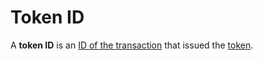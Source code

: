 # Token ID

A **token ID** is an [ID of the transaction](/en/blockchain/transaction/transaction-id.md) that issued the [token](/en/blockchain/token.md).
